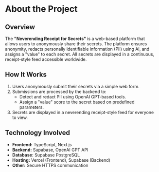 # About the Project

## **Overview**
The **"Neverending Receipt for Secrets"** is a web-based platform that allows users to anonymously share their secrets. The platform ensures anonymity, redacts personally identifiable information (PII) using AI, and assigns a "value" to each secret. All secrets are displayed in a continuous, receipt-style feed accessible worldwide.

## **How It Works**
1. Users anonymously submit their secrets via a simple web form.
2. Submissions are processed by the backend to:
   - Detect and redact PII using OpenAI GPT-based tools.
   - Assign a "value" score to the secret based on predefined parameters.
3. Secrets are displayed in a neverending receipt-style feed for everyone to view.

## **Technology Involved**
- **Frontend:** TypeScript, Next.js
- **Backend:** Supabase, OpenAI GPT API
- **Database:** Supabase PostgreSQL
- **Hosting:** Vercel (Frontend), Supabase (Backend)
- **Other:** Secure HTTPS communication
